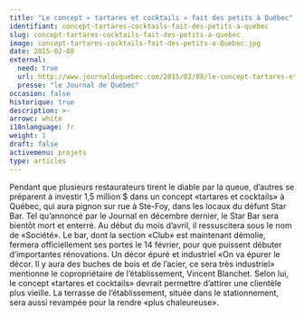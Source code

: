 ```yaml
---
title: "Le concept « tartares et cocktails » fait des petits à Québec"
identifiant: concept-tartares-cocktails-fait-des-petits-a-quebec
slug: concept-tartares-cocktails-fait-des-petits-a-quebec
image: concept-tartares-cocktails-fait-des-petits-a-Quebec.jpg
date: 2015-02-08
external:
  need: true
  url: http://www.journaldequebec.com/2015/02/08/le-concept-tartares-et-cocktails-fait-des-petits-a-quebec
  presse: "le Journal de Québec"
occasion: false
historique: true
description: >-
arrowc: white
i18nlanguage: fr
weight: 1
draft: false
activemenu: projets
type: articles
---
```

Pendant que plusieurs restaurateurs tirent le diable par la queue, d’autres se préparent à investir 1,5 million $ dans un concept «tartares et cocktails» à Québec, qui aura pignon sur rue à Ste-Foy, dans les locaux du défunt Star Bar. Tel qu’annoncé par le Journal en décembre dernier, le Star Bar sera bientôt mort et enterré. Au début du mois d’avril, il ressuscitera sous le nom de «Société». Le bar, dont la section «Club» est maintenant démolie, fermera officiellement ses portes le 14 février, pour que puissent débuter d’importantes rénovations. Un décor épuré et industriel «On va épurer le décor. Il y aura des buches de bois et de l’acier, ce sera très industriel» mentionne le copropriétaire de l’établissement, Vincent Blanchet. Selon lui, le concept «tartares et cocktails» devrait permettre d’attirer une clientèle plus vieille. La terrasse de l’établissement, située dans le stationnement, sera aussi revampée pour la rendre «plus chaleureuse».

